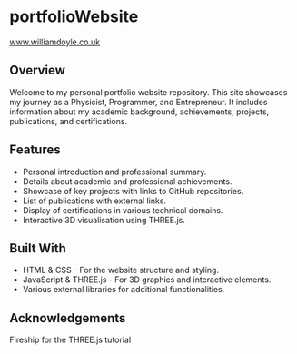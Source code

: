 # portfolioWebsite

www.williamdoyle.co.uk

## Overview
Welcome to my personal portfolio website repository. This site showcases my journey as a Physicist, Programmer, and Entrepreneur. It includes information about my academic background, achievements, projects, publications, and certifications.

## Features
- Personal introduction and professional summary.
- Details about academic and professional achievements.
- Showcase of key projects with links to GitHub repositories.
- List of publications with external links.
- Display of certifications in various technical domains.
- Interactive 3D visualisation using THREE.js.

## Built With
- HTML & CSS - For the website structure and styling.
- JavaScript & THREE.js - For 3D graphics and interactive elements.
- Various external libraries for additional functionalities.

## Acknowledgements

Fireship for the THREE.js tutorial
